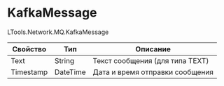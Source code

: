 # KafkaMessage

LTools.Network.MQ.KafkaMessage

| Свойство  | Тип      | Описание                        |
| --------- | -------- | ------------------------------- |
| Text      | String   | Текст сообщения (для типа TEXT) |
| Timestamp | DateTime | Дата и время отправки сообщения |

